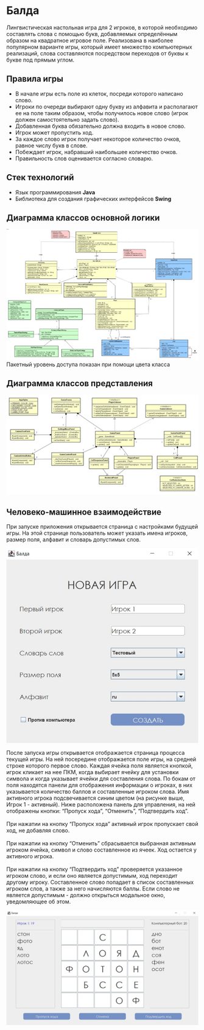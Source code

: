 # Балда

Лингвистическая настольная игра для 2 игроков, в которой необходимо составлять слова с помощью букв, добавляемых определённым образом на квадратное игровое поле.
Реализована в наиболее популярном варианте игры, который имеет множество компьютерных реализаций, слова составляются посредством переходов от буквы к букве под прямым углом.

## Правила игры
- В начале игры есть поле из клеток, посреди которого написано слово.
- Игроки по очереди выбирают одну букву из алфавита и располагают ее на поле таким образом, чтобы получилось новое слово (игрок должен самостоятельно задать слово).
- Добавленная буква обязательно должна входить в новое слово.
- Игрок может пропустить ход.
- За каждое слово игрок получает некоторое количество очков, равное числу букв в слове.
- Побеждает игрок, набравший наибольшее количество очков.
- Правильность слов оценивается согласно словарю.


## Стек технологий

- Язык программирования __Java__
- Библиотека для создания графических интерфейсов __Swing__

## Диаграмма классов основной логики

![Диаграмма классов](./screens/class_diagram.jpg)
Пакетный уровень доступа показан при помощи цвета класса

## Диаграмма классов представления
![Диаграмма классов представления](./screens/view_diagram.jpg)

## Человеко-машинное взаимодействие

При запуске приложения открывается страница с настройками будущей игры.
На этой странице пользователь может указать имена игроков, размер поля, алфавит и словарь допустимых слов.

![Интерфейс игрового меню](./screens/menu_screen.jpg)


После запуска игры открывается отображается страница процесса текущей игры. На ней посередине отображается поле игры, на средней строке которого первое слово. Каждая ячейка поля является кнопкой, игрок кликает на нее ПКМ, когда выбирает ячейку для установки символа и когда указывает ячейки для составления слова.
По бокам от поля находятся панели для отображения информации о игроках, в них указывается количество баллов и составленные игроком слова. Имя активного игрока подсвечивается синим цветом (на рисунке выше, Игрок 1 - активный).
Ниже расположена панель для управления, на ней отображены кнопки: “Пропуск хода”, “Отменить”, “Подтвердить ход”.<br><br>
При нажатии на кнопку “Пропуск хода” активный игрок пропускает свой ход, не добавляя слово.<br><br>
При нажатии на кнопку “Отменить” сбрасывается выбранная активным игроком ячейка, символ и слово составленное из ячеек.
Ход остается у активного игрока.<br><br>
При нажатии на кнопку “Подтвердить ход” проверяется указанное игроком слово, и если оно является допустимым, ход переходит другому игроку.
Составленное слово попадает в список составленных игроком слов, а также за него начисляются баллы.
Если слово не является допустимым - должно открыться модальное окно, уведомляющее об этом.<br>

![Интерфейс игрового процесса](./screens/gameplay_screen.jpg)


